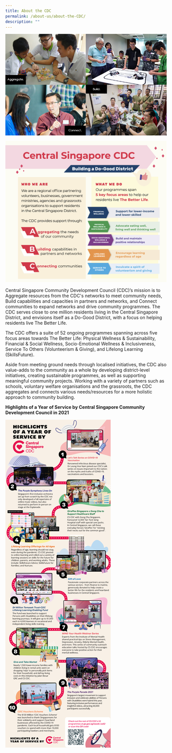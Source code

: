 ```yaml
---
title: About the CDC
permalink: /about-us/about-the-CDC/
description: ""
---
```

![About CDC](/images/About%20Us/aboutourcdc.jpg)

![Better_Life_Model](/images/About%20Us/BetterLifeModel.png)

Central Singapore Community Development Council (CDC)’s mission is to Aggregate resources from the CDC's networks to meet community needs, Build capabilities and capacities in partners and networks, and Connect communities to expand networks and drive community programmes. The CDC serves close to one million residents living in the Central Singapore District, and envisions itself as a Do-Good District, with a focus on helping residents live The Better Life.  
  
The CDC offers a suite of 52 ongoing programmes spanning across five focus areas towards The Better Life: Physical Wellness & Sustainability, Financial & Social Wellness, Socio-Emotional Wellness & Inclusiveness, Service To Others (Volunteerism & Giving), and Lifelong Learning (SkillsFuture).

Aside from meeting ground needs through localised initiatives, the CDC also value-adds to the community as a whole by developing district-level initiatives, creating sustainable programmes, as well as supporting meaningful community projects. Working with a variety of partners such as schools, voluntary welfare organisations and the grassroots, the CDC aggregates and connects various needs/resources for a more holistic approach to community building.

**Highlights of a Year of Service by Central Singapore Community Development Council in 2021**

![CSCDC Journey Map 2021](/images/About%20Us/cdc_journey-map-211231-01.png)